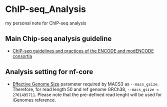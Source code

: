 # ChIP-seq_Analysis
my personal note for ChIP-seq analysis

## Main Chip-seq analysis guideline
- [ChIP-seq guidelines and practices of the ENCODE and modENCODE consortia](https://genome.cshlp.org/content/22/9/1813.full.html)
## Analysis setting for nf-core
- [Effective Genome Size](https://deeptools.readthedocs.io/en/develop/content/feature/effectiveGenomeSize.html#effective-genome-size) parameter required by MACS3 as `--macs_gsize`. Therefore, for read length 50 and ref genome GRCh38, `--macs_gsize = 2701495711`. Please note that the pre-defined read lenght will be used for iGenomes reference.
